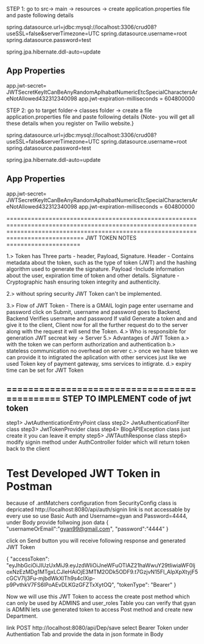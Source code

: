 STEP 1: go to src-> main -> resources -> create application.properties file and paste following details


spring.datasource.url=jdbc:mysql://localhost:3306/crud08?useSSL=false&serverTimezone=UTC
spring.datasource.username=root
spring.datasource.password=test

spring.jpa.hibernate.ddl-auto=update

## App Properties
app.jwt-secret= JWTSecretKeyItCanBeAnyRandomAplhabatNumericEtcSpecialCharactersAreNotAllowed432312340098
app.jwt-expiration-milliseconds = 604800000




STEP 2:  go to target folder-> classes folder -> create a file application.properties file and paste following details 
          {Note- you will get all these details when you register on Twilio website.}


spring.datasource.url=jdbc:mysql://localhost:3306/crud08?useSSL=false&serverTimezone=UTC
spring.datasource.username=root
spring.datasource.password=test

spring.jpa.hibernate.ddl-auto=update

## App Properties
app.jwt-secret= JWTSecretKeyItCanBeAnyRandomAplhabatNumericEtcSpecialCharactersAreNotAllowed432312340098
app.jwt-expiration-milliseconds = 604800000

========================================================================================================================================================================================
                                                                                     JWT TOKEN NOTES
                                                                                  =====================


1.> Token has Three parts - header, Payload, Signature.
    Header - Contains metadata about the token, such as the type of token (JWT) and the hashing algorithm used to generate the signature. 
    Payload -Include information about the user, expiration time of token and other details.
    Signature -   Cryptographic hash ensuring token integrity and authenticity.
    
2.> without spring security JWT Token can't be implemented.

3.> Flow of JWT Token - There is a GMAIL login page enter username and password click on Submit, username and password goes to Backend, Backend Verifies username and       password If valid Generate a token and and give it to the client, Client now for all the further request do to the server along with the request it will send the       Token.
4.> Who is responsible for generation JWT secreat key -> Server
5.> Advantages of JWT Token
   a.> with the token we can perform authorization and authentication
   b.> stateless communication no overhead on server
   c.> once we have token we can provide it to intigrated the aplication with other services just like we used Token key of  payment        gateway, sms services to intigrate.
   d.> expiry time can be set for JWT Token

=============================================
STEP TO IMPLEMENT code of jwt token
----------------------------------
step1> JwtAuthenticationEntryPoint class
step2> JwtAuthenticationFilter class
step3> JwtTokenProvider class
step4> BlogAPIException class just create it you can leave it empty
step5> JWTAuthResponse class
step6> modify signin method under AuthController folder which will return token back to the client







Test Developed JWT Token in Postman
=====================================

because of .antMatchers configuration from SecurityConfig class is depricated   http://localhost:8080/api/auth/signin  link is not accessable by every use so use Basic Auth and Username=gyan and Password=4444,  under Body provide follwoing json data
                {
    "usernameOrEmail":"gyan99@gmail.com",
    "password":"4444"
		}

click on Send button you will receive following response and generated JWT Token 

{
    "accessToken": "eyJhbGciOiJIUzUxMiJ9.eyJzdWIiOiJneWFuOTlAZ21haWwuY29tIiwiaWF0IjoxNzEzMDg1MTgxLCJleHAiOjE3MTM2ODk5ODF9.t7GzjvN15Fl_AIpXpXtyjF5cGCV7Ij3Fu-mjbdWkXlTh9s4clXip-p9PvthkV7FS6lPoAEvDLKGzGFZTxXytOQ",
    "tokenType": "Bearer"
}

Now we will use this JWT Token to access the create post method which can only be used by ADMINS  and user_roles Table you can verify that gyan is ADMIN lets use generated token to access Post method and create new Department.

  link  POST    http://localhost:8080/api/Dep/save
  select Bearer Token under Authentiation Tab  and provide the data in json formate in Body

